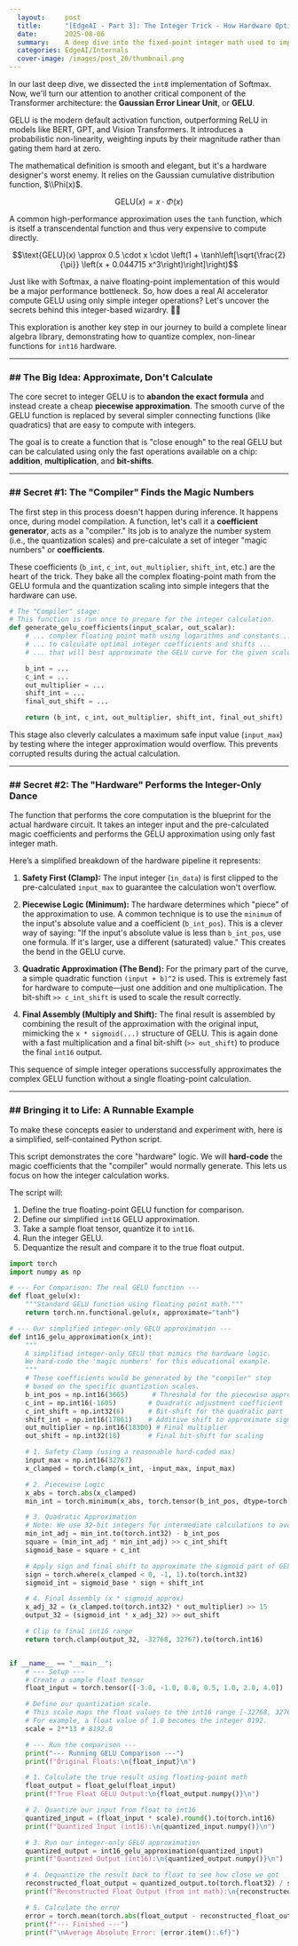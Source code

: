 ```yaml
---
  layout:     post
  title:      "[EdgeAI - Part 3]: The Integer Trick - How Hardware Optimally Calculates GELU"
  date:       2025-08-06
  summary:    A deep dive into the fixed-point integer math used to implement the GELU activation function on modern AI hardware, showing how to replace complex computations with fast integer approximations
  categories: EdgeAI/Internals
  cover-image: /images/post_20/thumbnail.png
---
```

In our last deep dive, we dissected the `int8` implementation of Softmax. Now, we'll turn our attention to another critical component of the Transformer architecture: the **Gaussian Error Linear Unit**, or **GELU**.

GELU is the modern default activation function, outperforming ReLU in models like BERT, GPT, and Vision Transformers. It introduces a probabilistic non-linearity, weighting inputs by their magnitude rather than gating them hard at zero.

The mathematical definition is smooth and elegant, but it's a hardware designer's worst enemy. It relies on the Gaussian cumulative distribution function, $\\Phi(x)$.

$$\text{GELU}(x) = x \cdot \Phi(x)$$

A common high-performance approximation uses the `tanh` function, which is itself a transcendental function and thus very expensive to compute directly.

$$\text{GELU}(x) \approx 0.5 \cdot x \cdot \left(1 + \tanh\left[\sqrt{\frac{2}{\pi}} \left(x + 0.044715 x^3\right)\right]\right)$$

Just like with Softmax, a naive floating-point implementation of this would be a major performance bottleneck. So, how does a real AI accelerator compute GELU using only simple integer operations? Let's uncover the secrets behind this integer-based wizardry. 🧙‍♂️

This exploration is another key step in our journey to build a complete linear algebra library, demonstrating how to quantize complex, non-linear functions for `int16` hardware.

-----

### \#\# The Big Idea: Approximate, Don't Calculate

The core secret to integer GELU is to **abandon the exact formula** and instead create a cheap **piecewise approximation**. The smooth curve of the GELU function is replaced by several simpler connecting functions (like quadratics) that are easy to compute with integers.

The goal is to create a function that is "close enough" to the real GELU but can be calculated using only the fast operations available on a chip: **addition**, **multiplication**, and **bit-shifts**.

-----

### \#\# Secret \#1: The "Compiler" Finds the Magic Numbers

The first step in this process doesn't happen during inference. It happens once, during model compilation. A function, let's call it a **coefficient generator**, acts as a "compiler." Its job is to analyze the number system (i.e., the quantization scales) and pre-calculate a set of integer "magic numbers" or **coefficients**.

These coefficients (`b_int`, `c_int`, `out_multiplier`, `shift_int`, etc.) are the heart of the trick. They bake all the complex floating-point math from the GELU formula and the quantization scaling into simple integers that the hardware can use.

```python
# The "Compiler" stage:
# This function is run once to prepare for the integer calculation.
def generate_gelu_coefficients(input_scalar, out_scalar):
    # ... complex floating point math using logarithms and constants ...
    # ... to calculate optimal integer coefficients and shifts ...
    # ... that will best approximate the GELU curve for the given scales.

    b_int = ...
    c_int = ...
    out_multiplier = ...
    shift_int = ...
    final_out_shift = ...

    return (b_int, c_int, out_multiplier, shift_int, final_out_shift)
```

This stage also cleverly calculates a maximum safe input value (`input_max`) by testing where the integer approximation would overflow. This prevents corrupted results during the actual calculation.

-----

### \#\# Secret \#2: The "Hardware" Performs the Integer-Only Dance

The function that performs the core computation is the blueprint for the actual hardware circuit. It takes an integer input and the pre-calculated magic coefficients and performs the GELU approximation using only fast integer math.

Here’s a simplified breakdown of the hardware pipeline it represents:

1.  **Safety First (Clamp):** The input integer (`in_data`) is first clipped to the pre-calculated `input_max` to guarantee the calculation won't overflow.

2.  **Piecewise Logic (Minimum):** The hardware determines which "piece" of the approximation to use. A common technique is to use the `minimum` of the input's absolute value and a coefficient (`b_int_pos`). This is a clever way of saying: "If the input's absolute value is less than `b_int_pos`, use one formula. If it's larger, use a different (saturated) value." This creates the bend in the GELU curve.

3.  **Quadratic Approximation (The Bend):** For the primary part of the curve, a simple quadratic function `(input + b)^2` is used. This is extremely fast for hardware to compute—just one addition and one multiplication. The bit-shift `>> c_int_shift` is used to scale the result correctly.

4.  **Final Assembly (Multiply and Shift):** The final result is assembled by combining the result of the approximation with the original input, mimicking the `x * sigmoid(...)` structure of GELU. This is again done with a fast multiplication and a final bit-shift (`>> out_shift`) to produce the final `int16` output.

This sequence of simple integer operations successfully approximates the complex GELU function without a single floating-point calculation.

-----

### \#\# Bringing it to Life: A Runnable Example

To make these concepts easier to understand and experiment with, here is a simplified, self-contained Python script.

This script demonstrates the core "hardware" logic. We will **hard-code** the magic coefficients that the "compiler" would normally generate. This lets us focus on how the integer calculation works.

The script will:

1.  Define the true floating-point GELU function for comparison.
2.  Define our simplified `int16` GELU approximation.
3.  Take a sample float tensor, quantize it to `int16`.
4.  Run the integer GELU.
5.  Dequantize the result and compare it to the true float output.

<!-- end list -->

```python
import torch
import numpy as np

# --- For Comparison: The real GELU function ---
def float_gelu(x):
    """Standard GELU function using floating point math."""
    return torch.nn.functional.gelu(x, approximate="tanh")

# --- Our simplified integer-only GELU approximation ---
def int16_gelu_approximation(x_int):
    """
    A simplified integer-only GELU that mimics the hardware logic.
    We hard-code the 'magic numbers' for this educational example.
    """
    # These coefficients would be generated by the "compiler" step
    # based on the specific quantization scales.
    b_int_pos = np.int16(3665)      # Threshold for the piecewise approximation
    c_int = np.int16(-1605)        # Quadratic adjustment coefficient
    c_int_shift = np.int32(6)      # Bit-shift for the quadratic part
    shift_int = np.int16(17861)    # Additive shift to approximate sigmoid
    out_multiplier = np.int16(18300) # Final multiplier
    out_shift = np.int32(18)       # Final bit-shift for scaling

    # 1. Safety Clamp (using a reasonable hard-coded max)
    input_max = np.int16(32767)
    x_clamped = torch.clamp(x_int, -input_max, input_max)

    # 2. Piecewise Logic
    x_abs = torch.abs(x_clamped)
    min_int = torch.minimum(x_abs, torch.tensor(b_int_pos, dtype=torch.int16))

    # 3. Quadratic Approximation
    # Note: We use 32-bit integers for intermediate calculations to avoid overflow
    min_int_adj = min_int.to(torch.int32) - b_int_pos
    square = (min_int_adj * min_int_adj) >> c_int_shift
    sigmoid_base = square + c_int

    # Apply sign and final shift to approximate the sigmoid part of GELU
    sign = torch.where(x_clamped < 0, -1, 1).to(torch.int32)
    sigmoid_int = sigmoid_base * sign + shift_int

    # 4. Final Assembly (x * sigmoid_approx)
    x_adj_32 = (x_clamped.to(torch.int32) * out_multiplier) >> 15
    output_32 = (sigmoid_int * x_adj_32) >> out_shift

    # Clip to final int16 range
    return torch.clamp(output_32, -32768, 32767).to(torch.int16)


if __name__ == "__main__":
    # --- Setup ---
    # Create a sample float tensor
    float_input = torch.tensor([-3.0, -1.0, 0.0, 0.5, 1.0, 2.0, 4.0])

    # Define our quantization scale.
    # This scale maps the float values to the int16 range [-32768, 32767]
    # For example, a float value of 1.0 becomes the integer 8192.
    scale = 2**13 # 8192.0

    # --- Run the comparison ---
    print("--- Running GELU Comparison ---")
    print(f"Original Floats:\n{float_input}\n")

    # 1. Calculate the true result using floating-point math
    float_output = float_gelu(float_input)
    print(f"True Float GELU Output:\n{float_output.numpy()}\n")

    # 2. Quantize our input from float to int16
    quantized_input = (float_input * scale).round().to(torch.int16)
    print(f"Quantized Input (int16):\n{quantized_input.numpy()}\n")

    # 3. Run our integer-only GELU approximation
    quantized_output = int16_gelu_approximation(quantized_input)
    print(f"Quantized Output (int16):\n{quantized_output.numpy()}\n")

    # 4. Dequantize the result back to float to see how close we got
    reconstructed_float_output = quantized_output.to(torch.float32) / scale
    print(f"Reconstructed Float Output (from int math):\n{reconstructed_float_output.numpy()}\n")

    # 5. Calculate the error
    error = torch.mean(torch.abs(float_output - reconstructed_float_output))
    print(f"--- Finished ---")
    print(f"\nAverage Absolute Error: {error.item():.6f}")

```
